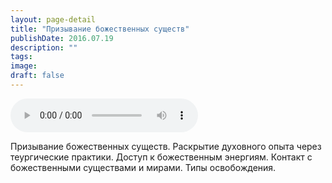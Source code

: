 ```yaml
---
layout: page-detail
title: "Призывание божественных существ"
publishDate: 2016.07.19
description: ""
tags:
image:
draft: false
---
```


<audio title="2016.07.19 - Призывание божественных существ.mp3" src="/upload/iblock/51c/51caaa1b3b33e624283a181c163dee92.mp3" controls=""></audio>

 Призывание божественных существ. Раскрытие духовного опыта через теургические практики. Доступ к божественным энергиям. Контакт с божественными существами и мирами. Типы освобождения. 

  
